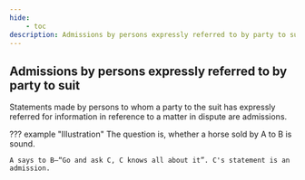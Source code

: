 ```yaml
---
hide:
    - toc
description: Admissions by persons expressly referred to by party to suit
---
```


## Admissions by persons expressly referred to by party to suit

Statements made by persons to whom a party to the suit has expressly referred for information in reference to a matter in dispute are admissions.

??? example "Illustration"
    The question is, whether a horse sold by A to B is sound.
    
    A says to B—“Go and ask C, C knows all about it”. C's statement is an admission.
